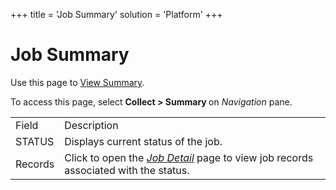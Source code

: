+++
title = 'Job Summary'
solution = 'Platform'
+++

# Job Summary

<div class="use">

Use this page to [View Summary](../Use_Cases/View_Summary.htm).

</div>

To access this page, select <span style="font-weight: bold;">Collect \>
Summary </span>on <span style="font-style: italic;">Navigation</span>
pane.

|         |                                                                                                                                                |
| ------- | ---------------------------------------------------------------------------------------------------------------------------------------------- |
| Field   | Description                                                                                                                                    |
| STATUS  | Displays current status of the job.                                                                                                            |
| Records | Click to open the <span style="font-style: italic;">[Job Detail](Job_Detail_H.htm)</span> page to view job records associated with the status. |
